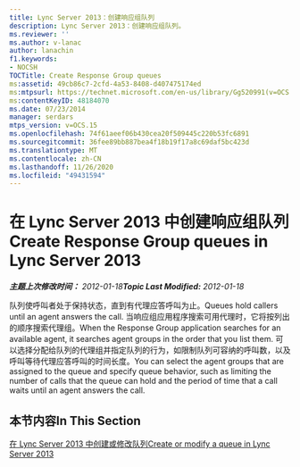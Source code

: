 ```yaml
---
title: Lync Server 2013：创建响应组队列
description: Lync Server 2013：创建响应组队列。
ms.reviewer: ''
ms.author: v-lanac
author: lanachin
f1.keywords:
- NOCSH
TOCTitle: Create Response Group queues
ms:assetid: 49cb86c7-2cfd-4a53-8408-d407475174ed
ms:mtpsurl: https://technet.microsoft.com/en-us/library/Gg520991(v=OCS.15)
ms:contentKeyID: 48184070
ms.date: 07/23/2014
manager: serdars
mtps_version: v=OCS.15
ms.openlocfilehash: 74f61aeef06b430cea20f509445c220b53fc6891
ms.sourcegitcommit: 36fee89bb887bea4f18b19f17a8c69daf5bc423d
ms.translationtype: MT
ms.contentlocale: zh-CN
ms.lasthandoff: 11/26/2020
ms.locfileid: "49431594"
---
```

# <a name="create-response-group-queues-in-lync-server-2013"></a><span data-ttu-id="e0741-103">在 Lync Server 2013 中创建响应组队列</span><span class="sxs-lookup"><span data-stu-id="e0741-103">Create Response Group queues in Lync Server 2013</span></span>

<div data-xmlns="http://www.w3.org/1999/xhtml">

<div class="topic" data-xmlns="http://www.w3.org/1999/xhtml" data-msxsl="urn:schemas-microsoft-com:xslt" data-cs="https://msdn.microsoft.com/">

<div data-asp="https://msdn2.microsoft.com/asp">



</div>

<div id="mainSection">

<div id="mainBody"><span data-ttu-id="e0741-104">

<span> </span></span><span class="sxs-lookup"><span data-stu-id="e0741-104">

<span> </span></span></span>

<span data-ttu-id="e0741-105">_**主题上次修改时间：** 2012-01-18_</span><span class="sxs-lookup"><span data-stu-id="e0741-105">_**Topic Last Modified:** 2012-01-18_</span></span>

<span data-ttu-id="e0741-106">队列使呼叫者处于保持状态，直到有代理应答呼叫为止。</span><span class="sxs-lookup"><span data-stu-id="e0741-106">Queues hold callers until an agent answers the call.</span></span> <span data-ttu-id="e0741-107">当响应组应用程序搜索可用代理时，它将按列出的顺序搜索代理组。</span><span class="sxs-lookup"><span data-stu-id="e0741-107">When the Response Group application searches for an available agent, it searches agent groups in the order that you list them.</span></span> <span data-ttu-id="e0741-108">可以选择分配给队列的代理组并指定队列的行为，如限制队列可容纳的呼叫数，以及呼叫等待代理应答呼叫的时间长度。</span><span class="sxs-lookup"><span data-stu-id="e0741-108">You can select the agent groups that are assigned to the queue and specify queue behavior, such as limiting the number of calls that the queue can hold and the period of time that a call waits until an agent answers the call.</span></span>

<div>

## <a name="in-this-section"></a><span data-ttu-id="e0741-109">本节内容</span><span class="sxs-lookup"><span data-stu-id="e0741-109">In This Section</span></span>

[<span data-ttu-id="e0741-110">在 Lync Server 2013 中创建或修改队列</span><span class="sxs-lookup"><span data-stu-id="e0741-110">Create or modify a queue in Lync Server 2013</span></span>](lync-server-2013-create-or-modify-a-queue.md)

<span data-ttu-id="e0741-111"></div>

</div>

<span> </span>

</div>

</div>

</span><span class="sxs-lookup"><span data-stu-id="e0741-111"></div>

</div>

<span> </span>

</div>

</div>

</span></span></div>


